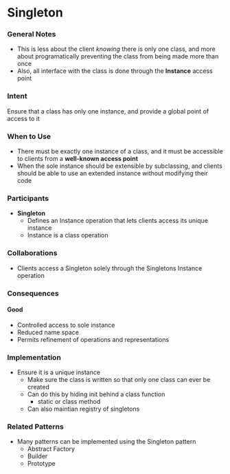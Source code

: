 # Singleton

### General Notes

* This is less about the client *knowing* there is only one class, and more about programatically preventing the class from being made more than once
* Also, all interface with the class is done through the **Instance** access point

### Intent

Ensure that a class has only one instance, and provide a global point of access to it

### When to Use

* There must be exactly one instance of a class, and it must be accessible to clients from a **well-known access point**
* When the sole instance should be extensible by subclassing, and clients should be able to use an extended instance without modifying their code

### Participants

* **Singleton**
  * Defines an Instance operation that lets clients access its unique instance
  * Instance is a class operation

### Collaborations

* Clients access a Singleton solely through the Singletons Instance operation

### Consequences

#### Good

* Controlled access to sole instance
* Reduced name space
* Permits refinement of operations and representations

### Implementation

* Ensure it is a unique instance
  * Make sure the class is written so that only one class can ever be created
  * Can do this by hiding init behind a class function
    * static or class method
  * Can also maintian registry of singletons

### Related Patterns

* Many patterns can be implemented using the Singleton pattern
  * Abstract Factory
  * Builder
  * Prototype
